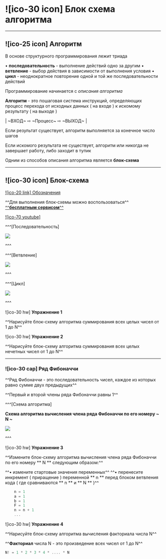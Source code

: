 # ![ico-30 icon] Блок схема алгоритма

______________________________________________________________________

## ![ico-25 icon] Алгоритм

В основе структурного программирования лежит триада

• **последовательность** - выполнение действий одно за другим
• **ветвление** - выбор действия в зависимости от выполнения условия
• **цикл** - неоднократное повторение одной и той же последовательности действий


Программирование начинается с _описания алгоритма_

**Алгоритм** - это пошаговая система инструкций, определяющих процесс перехода от исходных данных ( на входе ) к искомому результату ( на выходе )

| ~ВХОД~ ⇨  ~Процесс~ ⇨ ~ВЫХОД~ |

Если результат существует, алгоритм выполняется за конечное число шагов

Если искомого результата не существует, алгоритм или никогда не завершает работу, либо заходит в тупик

Одним из способов описания алгоритма является **блок-схема**

________________________________________________________________________________

## ![ico-30 icon] Блок-схема

[![ico-20 link] Обозначения](https://pro-prof.com/archives/1462)


^^Для выполнения блок-схемы можно воспользоваться^^ [^^**бесплатным сервисом**^^](https://www.draw.io/)


[![ico-70 youtube]](https://www.youtube.com/watch?v=QBh67civUWk&feature=youtu.be)


^^^[Последовательность]

![]( https://garevna.github.io/js-samples/images/block-scheme-03.png)

^^^

^^^[Ветвление]

![]( https://garevna.github.io/js-samples/images/block-scheme-02.png)

^^^

^^^[Цикл]



![]( https://garevna.github.io/js-samples/images/block-scheme-01.png)

^^^

![ico-30 hw] **Упражнение 1**

^^Нарисуйте блок-схему алгоритма суммирования всех целых чисел от 1 до N^^

![ico-30 hw] **Упражнение 2**

^^Нарисуйте блок-схему алгоритма суммирования всех целых нечетных чисел от 1 до N^^

__________________________________________________________________

### ![ico-30 cap] Ряд Фибоначчи

^^Ряд Фибоначчи - это последовательность чисел, каждое из которых равно сумме двух предыдущих^^

^^Первый и второй члены ряда Фибоначчи равны 1^^

^^^[Схема алгоритма]

**Схема алгоритма вычисления члена ряда Фибоначчи по его номеру ~ N ~**

![](https://garevna.github.io/js-samples/images/block-scheme-04.png)

^^^

![ico-30 hw] **Упражнение 3**

^^Измените блок-схему алгоритма вычисления члена ряда Фибоначчи по его номеру ** N ** следующим образом:^^

^^• измените стартовые значения переменных^^
^^• перенесите инкремент ( приращение ) переменной ** n ** перед блоком ветвления кода ( где сравниваются ** n ** и ** N ** )^^

~~~js
    n = 1
    a = 1
    b = 1
    F = 1   
    n = n + 1
    ...
~~~

![ico-30 hw] **Упражнение 4**

^^Нарисуйте блок-схему алгоритма вычисления факториала числа N^^

^^**Факториал** числа N - это произведение всех чисел от 1 до N^^

~~~js
N! = 1 * 2 * 3 * 4 * .... * N
~~~
